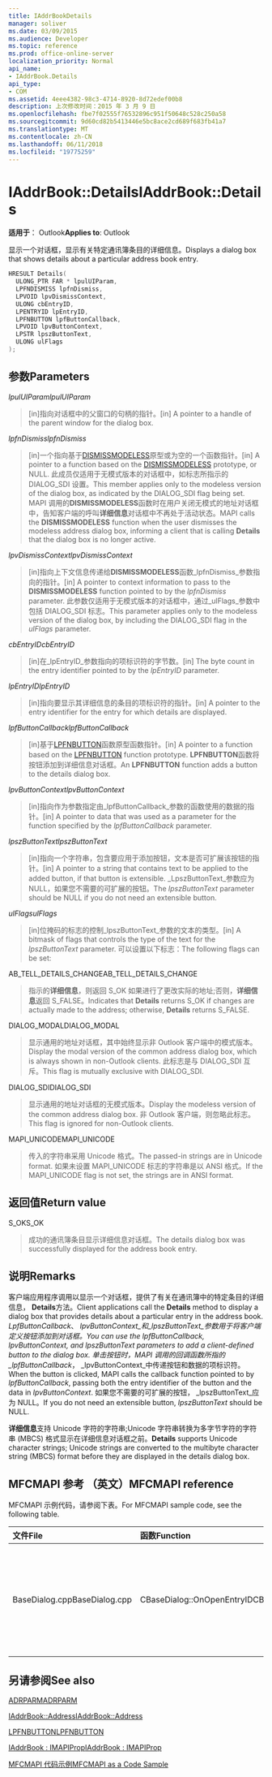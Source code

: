```yaml
---
title: IAddrBookDetails
manager: soliver
ms.date: 03/09/2015
ms.audience: Developer
ms.topic: reference
ms.prod: office-online-server
localization_priority: Normal
api_name:
- IAddrBook.Details
api_type:
- COM
ms.assetid: 4eee4382-98c3-4714-8920-8d72edef00b8
description: 上次修改时间：2015 年 3 月 9 日
ms.openlocfilehash: fbe7f02555f76532896c951f50648c528c250a58
ms.sourcegitcommit: 9d60cd82b5413446e5bc8ace2cd689f683fb41a7
ms.translationtype: MT
ms.contentlocale: zh-CN
ms.lasthandoff: 06/11/2018
ms.locfileid: "19775259"
---
```

# <a name="iaddrbookdetails"></a><span data-ttu-id="23268-103">IAddrBook::Details</span><span class="sxs-lookup"><span data-stu-id="23268-103">IAddrBook::Details</span></span>

  
  
<span data-ttu-id="23268-104">**适用于**： Outlook</span><span class="sxs-lookup"><span data-stu-id="23268-104">**Applies to**: Outlook</span></span> 
  
<span data-ttu-id="23268-105">显示一个对话框，显示有关特定通讯簿条目的详细信息。</span><span class="sxs-lookup"><span data-stu-id="23268-105">Displays a dialog box that shows details about a particular address book entry.</span></span>
  
```cpp
HRESULT Details(
  ULONG_PTR FAR * lpulUIParam,
  LPFNDISMISS lpfnDismiss,
  LPVOID lpvDismissContext,
  ULONG cbEntryID,
  LPENTRYID lpEntryID,
  LPFNBUTTON lpfButtonCallback,
  LPVOID lpvButtonContext,
  LPSTR lpszButtonText,
  ULONG ulFlags
);
```

## <a name="parameters"></a><span data-ttu-id="23268-106">参数</span><span class="sxs-lookup"><span data-stu-id="23268-106">Parameters</span></span>

 <span data-ttu-id="23268-107">_lpulUIParam_</span><span class="sxs-lookup"><span data-stu-id="23268-107">_lpulUIParam_</span></span>
  
> <span data-ttu-id="23268-108">[in]指向对话框中的父窗口的句柄的指针。</span><span class="sxs-lookup"><span data-stu-id="23268-108">[in] A pointer to a handle of the parent window for the dialog box.</span></span>
    
 <span data-ttu-id="23268-109">_lpfnDismiss_</span><span class="sxs-lookup"><span data-stu-id="23268-109">_lpfnDismiss_</span></span>
  
> <span data-ttu-id="23268-110">[in]一个指向基于[DISMISSMODELESS](dismissmodeless.md)原型或为空的一个函数指针。</span><span class="sxs-lookup"><span data-stu-id="23268-110">[in] A pointer to a function based on the [DISMISSMODELESS](dismissmodeless.md) prototype, or NULL.</span></span> <span data-ttu-id="23268-111">此成员仅适用于无模式版本的对话框中，如标志所指示的 DIALOG_SDI 设置。</span><span class="sxs-lookup"><span data-stu-id="23268-111">This member applies only to the modeless version of the dialog box, as indicated by the DIALOG_SDI flag being set.</span></span> <span data-ttu-id="23268-112">MAPI 调用的**DISMISSMODELESS**函数时在用户关闭无模式的地址对话框中，告知客户端的呼叫**详细信息**对话框中不再处于活动状态。</span><span class="sxs-lookup"><span data-stu-id="23268-112">MAPI calls the **DISMISSMODELESS** function when the user dismisses the modeless address dialog box, informing a client that is calling **Details** that the dialog box is no longer active.</span></span> 
    
 <span data-ttu-id="23268-113">_lpvDismissContext_</span><span class="sxs-lookup"><span data-stu-id="23268-113">_lpvDismissContext_</span></span>
  
> <span data-ttu-id="23268-114">[in]指向上下文信息传递给**DISMISSMODELESS**函数_lpfnDismiss_参数指向的指针。</span><span class="sxs-lookup"><span data-stu-id="23268-114">[in] A pointer to context information to pass to the **DISMISSMODELESS** function pointed to by the  _lpfnDismiss_ parameter.</span></span> <span data-ttu-id="23268-115">此参数仅适用于无模式版本的对话框中，通过_ulFlags_参数中包括 DIALOG_SDI 标志。</span><span class="sxs-lookup"><span data-stu-id="23268-115">This parameter applies only to the modeless version of the dialog box, by including the DIALOG_SDI flag in the  _ulFlags_ parameter.</span></span> 
    
 <span data-ttu-id="23268-116">_cbEntryID_</span><span class="sxs-lookup"><span data-stu-id="23268-116">_cbEntryID_</span></span>
  
> <span data-ttu-id="23268-117">[in]在_lpEntryID_参数指向的项标识符的字节数。</span><span class="sxs-lookup"><span data-stu-id="23268-117">[in] The byte count in the entry identifier pointed to by the  _lpEntryID_ parameter.</span></span> 
    
 <span data-ttu-id="23268-118">_lpEntryID_</span><span class="sxs-lookup"><span data-stu-id="23268-118">_lpEntryID_</span></span>
  
> <span data-ttu-id="23268-119">[in]指向要显示其详细信息的条目的项标识符的指针。</span><span class="sxs-lookup"><span data-stu-id="23268-119">[in] A pointer to the entry identifier for the entry for which details are displayed.</span></span>
    
 <span data-ttu-id="23268-120">_lpfButtonCallback_</span><span class="sxs-lookup"><span data-stu-id="23268-120">_lpfButtonCallback_</span></span>
  
> <span data-ttu-id="23268-121">[in]基于[LPFNBUTTON](lpfnbutton.md)函数原型函数指针。</span><span class="sxs-lookup"><span data-stu-id="23268-121">[in] A pointer to a function based on the [LPFNBUTTON](lpfnbutton.md) function prototype.</span></span> <span data-ttu-id="23268-122">**LPFNBUTTON**函数将按钮添加到详细信息对话框。</span><span class="sxs-lookup"><span data-stu-id="23268-122">An **LPFNBUTTON** function adds a button to the details dialog box.</span></span> 
    
 <span data-ttu-id="23268-123">_lpvButtonContext_</span><span class="sxs-lookup"><span data-stu-id="23268-123">_lpvButtonContext_</span></span>
  
> <span data-ttu-id="23268-124">[in]指向作为参数指定由_lpfButtonCallback_参数的函数使用的数据的指针。</span><span class="sxs-lookup"><span data-stu-id="23268-124">[in] A pointer to data that was used as a parameter for the function specified by the  _lpfButtonCallback_ parameter.</span></span> 
    
 <span data-ttu-id="23268-125">_lpszButtonText_</span><span class="sxs-lookup"><span data-stu-id="23268-125">_lpszButtonText_</span></span>
  
> <span data-ttu-id="23268-126">[in]指向一个字符串，包含要应用于添加按钮，文本是否可扩展该按钮的指针。</span><span class="sxs-lookup"><span data-stu-id="23268-126">[in] A pointer to a string that contains text to be applied to the added button, if that button is extensible.</span></span> <span data-ttu-id="23268-127">_LpszButtonText_参数应为 NULL，如果您不需要的可扩展的按钮。</span><span class="sxs-lookup"><span data-stu-id="23268-127">The  _lpszButtonText_ parameter should be NULL if you do not need an extensible button.</span></span> 
    
 <span data-ttu-id="23268-128">_ulFlags_</span><span class="sxs-lookup"><span data-stu-id="23268-128">_ulFlags_</span></span>
  
> <span data-ttu-id="23268-129">[in]位掩码的标志的控制_lpszButtonText_参数的文本的类型。</span><span class="sxs-lookup"><span data-stu-id="23268-129">[in] A bitmask of flags that controls the type of the text for the  _lpszButtonText_ parameter.</span></span> <span data-ttu-id="23268-130">可以设置以下标志：</span><span class="sxs-lookup"><span data-stu-id="23268-130">The following flags can be set:</span></span> 
    
<span data-ttu-id="23268-131">AB_TELL_DETAILS_CHANGE</span><span class="sxs-lookup"><span data-stu-id="23268-131">AB_TELL_DETAILS_CHANGE</span></span>
  
> <span data-ttu-id="23268-132">指示的**详细信息**，则返回 S_OK 如果进行了更改实际的地址;否则，**详细信息**返回 S_FALSE。</span><span class="sxs-lookup"><span data-stu-id="23268-132">Indicates that **Details** returns S_OK if changes are actually made to the address; otherwise, **Details** returns S_FALSE.</span></span> 
    
<span data-ttu-id="23268-133">DIALOG_MODAL</span><span class="sxs-lookup"><span data-stu-id="23268-133">DIALOG_MODAL</span></span>
  
> <span data-ttu-id="23268-134">显示通用的地址对话框，其中始终显示非 Outlook 客户端中的模式版本。</span><span class="sxs-lookup"><span data-stu-id="23268-134">Display the modal version of the common address dialog box, which is always shown in non-Outlook clients.</span></span> <span data-ttu-id="23268-135">此标志是与 DIALOG_SDI 互斥。</span><span class="sxs-lookup"><span data-stu-id="23268-135">This flag is mutually exclusive with DIALOG_SDI.</span></span>
    
<span data-ttu-id="23268-136">DIALOG_SDI</span><span class="sxs-lookup"><span data-stu-id="23268-136">DIALOG_SDI</span></span>
  
>  <span data-ttu-id="23268-137">显示通用的地址对话框的无模式版本。</span><span class="sxs-lookup"><span data-stu-id="23268-137">Display the modeless version of the common address dialog box.</span></span> <span data-ttu-id="23268-138">非 Outlook 客户端，则忽略此标志。</span><span class="sxs-lookup"><span data-stu-id="23268-138">This flag is ignored for non-Outlook clients.</span></span> 
    
<span data-ttu-id="23268-139">MAPI_UNICODE</span><span class="sxs-lookup"><span data-stu-id="23268-139">MAPI_UNICODE</span></span> 
  
> <span data-ttu-id="23268-140">传入的字符串采用 Unicode 格式。</span><span class="sxs-lookup"><span data-stu-id="23268-140">The passed-in strings are in Unicode format.</span></span> <span data-ttu-id="23268-141">如果未设置 MAPI_UNICODE 标志的字符串是以 ANSI 格式。</span><span class="sxs-lookup"><span data-stu-id="23268-141">If the MAPI_UNICODE flag is not set, the strings are in ANSI format.</span></span>
    
## <a name="return-value"></a><span data-ttu-id="23268-142">返回值</span><span class="sxs-lookup"><span data-stu-id="23268-142">Return value</span></span>

<span data-ttu-id="23268-143">S_OK</span><span class="sxs-lookup"><span data-stu-id="23268-143">S_OK</span></span> 
  
> <span data-ttu-id="23268-144">成功的通讯簿条目显示详细信息对话框。</span><span class="sxs-lookup"><span data-stu-id="23268-144">The details dialog box was successfully displayed for the address book entry.</span></span>
    
## <a name="remarks"></a><span data-ttu-id="23268-145">说明</span><span class="sxs-lookup"><span data-stu-id="23268-145">Remarks</span></span>

<span data-ttu-id="23268-146">客户端应用程序调用以显示一个对话框，提供了有关在通讯簿中的特定条目的详细信息， **Details**方法。</span><span class="sxs-lookup"><span data-stu-id="23268-146">Client applications call the **Details** method to display a dialog box that provides details about a particular entry in the address book.</span></span> <span data-ttu-id="23268-147">_LpfButtonCallback_、 _lpvButtonContext_和_lpszButtonText_参数用于将客户端定义按钮添加到对话框。</span><span class="sxs-lookup"><span data-stu-id="23268-147">You can use the  _lpfButtonCallback_,  _lpvButtonContext_, and  _lpszButtonText_ parameters to add a client-defined button to the dialog box.</span></span> <span data-ttu-id="23268-148">单击按钮时，MAPI 调用的回调函数所指的_lpfButtonCallback_， _lpvButtonContext_中传递按钮和数据的项标识符。</span><span class="sxs-lookup"><span data-stu-id="23268-148">When the button is clicked, MAPI calls the callback function pointed to by  _lpfButtonCallback_, passing both the entry identifier of the button and the data in  _lpvButtonContext_.</span></span> <span data-ttu-id="23268-149">如果您不需要的可扩展的按钮， _lpszButtonText_应为 NULL。</span><span class="sxs-lookup"><span data-stu-id="23268-149">If you do not need an extensible button,  _lpszButtonText_ should be NULL.</span></span> 
  
 <span data-ttu-id="23268-150">**详细信息**支持 Unicode 字符的字符串;Unicode 字符串转换为多字节字符的字符串 (MBCS) 格式显示在详细信息对话框之前。</span><span class="sxs-lookup"><span data-stu-id="23268-150">**Details** supports Unicode character strings; Unicode strings are converted to the multibyte character string (MBCS) format before they are displayed in the details dialog box.</span></span> 
  
## <a name="mfcmapi-reference"></a><span data-ttu-id="23268-151">MFCMAPI 参考 （英文）</span><span class="sxs-lookup"><span data-stu-id="23268-151">MFCMAPI reference</span></span>

<span data-ttu-id="23268-152">MFCMAPI 示例代码，请参阅下表。</span><span class="sxs-lookup"><span data-stu-id="23268-152">For MFCMAPI sample code, see the following table.</span></span>
  
|<span data-ttu-id="23268-153">**文件**</span><span class="sxs-lookup"><span data-stu-id="23268-153">**File**</span></span>|<span data-ttu-id="23268-154">**函数**</span><span class="sxs-lookup"><span data-stu-id="23268-154">**Function**</span></span>|<span data-ttu-id="23268-155">**Comment**</span><span class="sxs-lookup"><span data-stu-id="23268-155">**Comment**</span></span>|
|:-----|:-----|:-----|
|<span data-ttu-id="23268-156">BaseDialog.cpp</span><span class="sxs-lookup"><span data-stu-id="23268-156">BaseDialog.cpp</span></span>  <br/> |<span data-ttu-id="23268-157">CBaseDialog::OnOpenEntryID</span><span class="sxs-lookup"><span data-stu-id="23268-157">CBaseDialog::OnOpenEntryID</span></span>  <br/> |<span data-ttu-id="23268-158">MFCMAPI 使用， **Details**方法显示一个对话框，显示的通讯簿条目的详细信息。</span><span class="sxs-lookup"><span data-stu-id="23268-158">MFCMAPI uses the **Details** method to display a dialog box that shows the details for an address book entry.</span></span>  <br/> |
   
## <a name="see-also"></a><span data-ttu-id="23268-159">另请参阅</span><span class="sxs-lookup"><span data-stu-id="23268-159">See also</span></span>



[<span data-ttu-id="23268-160">ADRPARM</span><span class="sxs-lookup"><span data-stu-id="23268-160">ADRPARM</span></span>](adrparm.md)
  
[<span data-ttu-id="23268-161">IAddrBook::Address</span><span class="sxs-lookup"><span data-stu-id="23268-161">IAddrBook::Address</span></span>](iaddrbook-address.md)
  
[<span data-ttu-id="23268-162">LPFNBUTTON</span><span class="sxs-lookup"><span data-stu-id="23268-162">LPFNBUTTON</span></span>](lpfnbutton.md)
  
[<span data-ttu-id="23268-163">IAddrBook : IMAPIProp</span><span class="sxs-lookup"><span data-stu-id="23268-163">IAddrBook : IMAPIProp</span></span>](iaddrbookimapiprop.md)


[<span data-ttu-id="23268-164">MFCMAPI 代码示例</span><span class="sxs-lookup"><span data-stu-id="23268-164">MFCMAPI as a Code Sample</span></span>](mfcmapi-as-a-code-sample.md)

